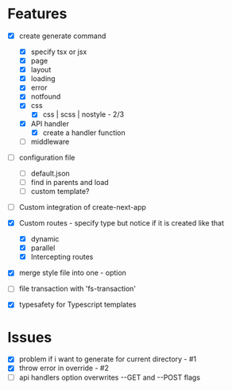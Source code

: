 # Features

- [x] create generate command

  - [x] specify tsx or jsx
  - [x] page
  - [x] layout
  - [x] loading
  - [x] error
  - [x] notfound
  - [x] css
    - [x] css | scss | nostyle - 2/3
  - [x] API handler
    - [x] create a handler function
  - [ ] middleware

- [ ] configuration file
  - [ ] default.json
  - [ ] find in parents and load
  - [ ] custom template?
- [ ] Custom integration of create-next-app
- [x] Custom routes - specify type but notice if it is created like that
  - [x] dynamic
  - [x] parallel
  - [x] Intercepting routes
- [x] merge style file into one - option
- [ ] file transaction with 'fs-transaction'
- [x] typesafety for Typescript templates

# Issues

- [x] problem if i want to generate for current directory - #1
- [x] throw error in override - #2
- [ ] api handlers option overwrites --GET and --POST flags
